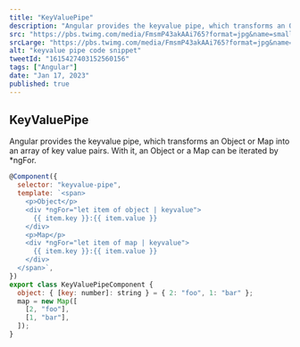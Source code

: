 ```yaml
---
title: "KeyValuePipe"
description: "Angular provides the keyvalue pipe, which transforms an Object or Map into an array of key value pairs. With it, an Object or a Map can be iterated by *ngFor"
src: "https://pbs.twimg.com/media/FmsmP43akAAi765?format=jpg&name=small"
srcLarge: "https://pbs.twimg.com/media/FmsmP43akAAi765?format=jpg&name=large"
alt: "keyvalue pipe code snippet"
tweetId: "1615427403152560156"
tags: ["Angular"]
date: "Jan 17, 2023"
published: true
---
```


## KeyValuePipe

Angular provides the keyvalue pipe, which transforms an Object or Map into an array of key value pairs. With it, an Object or a Map can be iterated by \*ngFor.

```javascript
@Component({
  selector: "keyvalue-pipe",
  template: `<span>
    <p>Object</p>
    <div *ngFor="let item of object | keyvalue">
      {{ item.key }}:{{ item.value }}
    </div>
    <p>Map</p>
    <div *ngFor="let item of map | keyvalue">
      {{ item.key }}:{{ item.value }}
    </div>
  </span>`,
})
export class KeyValuePipeComponent {
  object: { [key: number]: string } = { 2: "foo", 1: "bar" };
  map = new Map([
    [2, "foo"],
    [1, "bar"],
  ]);
}
```
